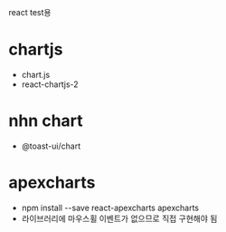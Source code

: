 react test용

# chartjs

- chart.js
- react-chartjs-2

# nhn chart

- @toast-ui/chart

# apexcharts

- npm install --save react-apexcharts apexcharts
- 라이브러리에 마우스휠 이벤트가 없으므로 직접 구현해야 됨

